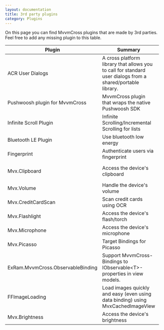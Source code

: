 ```yaml
---
layout: documentation
title: 3rd party plugins
category: Plugins
---
```


On this page you can find MvvmCross plugins that are made by 3rd parties. Feel free to add any missing plugin to this table.

Plugin | Summary | Platforms | Link
--- | --- | --- | ---
ACR User Dialogs | A cross platform library that allows you to call for standard user dialogs from a shared/portable library. | Android, iOS, Windows Phone 8.0, UWP | [Github](https://github.com/aritchie/userdialogs#mvvmcross)
Pushwoosh plugin for MvvmCross | MvvmCross plugin that wraps the native Pushwoosh SDK | Android, iOS | [Nuget](https://www.nuget.org/packages/SoToGo.Plugins.Pushwoosh/)
Infinite Scroll Plugin | Infinite Scrolling/Incremental Scrolling for lists | Android, iOS, UWP | [Github](https://github.com/HBSequence/Sequence.Plugins)
Bluetooth LE Plugin | Use bluetooth low energy | Android, iOS | [Nuget](https://www.nuget.org/packages/MvvmCross.Plugin.BLE/)
Fingerprint | Authenticate users via fingerprint | Android, iOS, UWP | [Nuget](https://www.nuget.org/packages/MvvmCross.Plugins.Fingerprint/)
Mvx.Clipboard | Access the device's clipboard | Android, iOS, WPF, UWP | [Github](https://github.com/willsb/Mvx.Clipboard)
Mvx.Volume | Handle the device's volume | Android, iOS | [Github](https://github.com/willsb/Mvx.Volume)
Mvx.CreditCardScan | Scan credit cards using OCR | Android, iOS | [Github](https://github.com/willsb/Mvx.CreditCardScan)
Mvx.Flashlight | Access the device's flash/torch | Android, iOS | [Github](https://github.com/willsb/Mvx.Flashlight)
Mvx.Microphone | Access the device's microphone | Android, iOS | [Github](https://github.com/willsb/Mvx.Microphone)
Mvx.Picasso | Target Bindings for Picasso | Android | [Github](https://github.com/willsb/Mvx.Picasso)
ExRam.MvvmCross.ObservableBinding | Support MvvmCross-Bindings to IObservable&lt;T&gt;-properties in view models. | All | [Github](https://github.com/ExRam/ExRam.MvvmCross.ObservableBinding)
FFImageLoading | Load images quickly and easy (even using data binding) using MvxCachedImageView | Android, iOS, Mac, Windows, Tizen | [Github](https://github.com/luberda-molinet/FFImageLoading/wiki/MvvmCross)
Mvx.Brightness | Access the device's brightness | Android, iOS | [Nuget](https://www.nuget.org/packages/Mvx.Brightness/)

